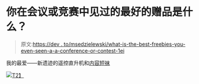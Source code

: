 # 你在会议或竞赛中见过的最好的赠品是什么？

> 原文:[https://dev . to/msedzielewski/what-is-the-best-freebies-you-even-seen-a-a-conference-or-contest-1ei](https://dev.to/msedzielewski/what-are-the-best-freebies-you-ever-seen-at-a-conference-or-contest-1ei)

我的最爱——新遗迹的遥控直升机和[内容短袜](https://twitter.com/hashtag/Contentsocks)

[![](../Images/8f997e55234f5fed4aaf068655565b77.png)T2】](https://res.cloudinary.com/practicaldev/image/fetch/s--P11gEICQ--/c_limit%2Cf_auto%2Cfl_progressive%2Cq_auto%2Cw_880/http://i.imgur.com/5my0iqd.jpg)